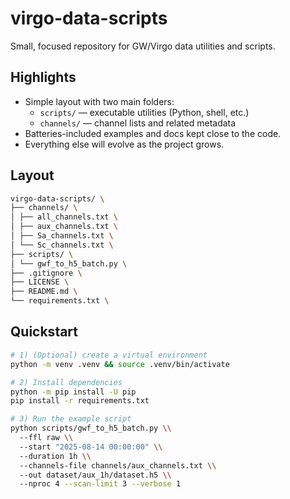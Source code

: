 # virgo-data-scripts

Small, focused repository for GW/Virgo data utilities and scripts.

## Highlights
- Simple layout with two main folders:
  - `scripts/` — executable utilities (Python, shell, etc.)
  - `channels/` — channel lists and related metadata
- Batteries-included examples and docs kept close to the code.
- Everything else will evolve as the project grows.

## Layout
```bash
virgo-data-scripts/ \
├── channels/ \
│ ├── all_channels.txt \
│ ├── aux_channels.txt \
│ ├── Sa_channels.txt \
│ └── Sc_channels.txt \
├── scripts/ \
│ └── gwf_to_h5_batch.py \
├── .gitignore \
├── LICENSE \
├── README.md \
└── requirements.txt \
```

## Quickstart

```bash
# 1) (Optional) create a virtual environment
python -m venv .venv && source .venv/bin/activate

# 2) Install dependencies
python -m pip install -U pip
pip install -r requirements.txt

# 3) Run the example script
python scripts/gwf_to_h5_batch.py \\
  --ffl raw \\
  --start "2025-08-14 00:00:00" \\
  --duration 1h \\
  --channels-file channels/aux_channels.txt \\
  --out dataset/aux_1h/dataset.h5 \\
  --nproc 4 --scan-limit 3 --verbose 1
```